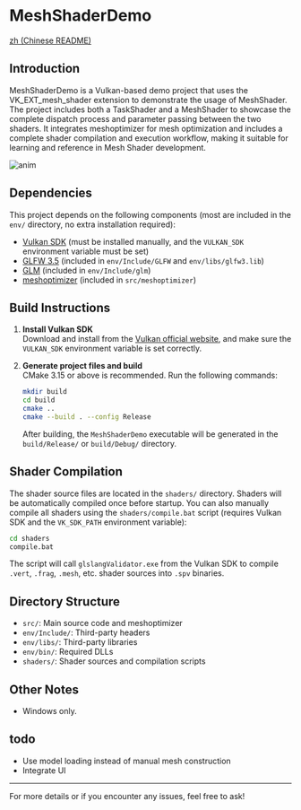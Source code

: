 # MeshShaderDemo
[zh (Chinese README)](./README_zh.md)

## Introduction

MeshShaderDemo is a Vulkan-based demo project that uses the VK_EXT_mesh_shader extension to demonstrate the usage of MeshShader. The project includes both a TaskShader and a MeshShader to showcase the complete dispatch process and parameter passing between the two shaders. It integrates meshoptimizer for mesh optimization and includes a complete shader compilation and execution workflow, making it suitable for learning and reference in Mesh Shader development.

![anim](https://github.com/user-attachments/assets/a4314427-6535-4cf6-9935-e7f26705518d)


## Dependencies

This project depends on the following components (most are included in the `env/` directory, no extra installation required):

- [Vulkan SDK](https://vulkan.lunarg.com/) (must be installed manually, and the `VULKAN_SDK` environment variable must be set)
- [GLFW 3.5](https://www.glfw.org/) (included in `env/Include/GLFW` and `env/libs/glfw3.lib`)
- [GLM](https://github.com/g-truc/glm) (included in `env/Include/glm`)
- [meshoptimizer](https://github.com/zeux/meshoptimizer) (included in `src/meshoptimizer`)

## Build Instructions

1. **Install Vulkan SDK**  
   Download and install from the [Vulkan official website](https://vulkan.lunarg.com/), and make sure the `VULKAN_SDK` environment variable is set correctly.

2. **Generate project files and build**  
   CMake 3.15 or above is recommended. Run the following commands:

   ```sh
   mkdir build
   cd build
   cmake ..
   cmake --build . --config Release
   ```

   After building, the `MeshShaderDemo` executable will be generated in the `build/Release/` or `build/Debug/` directory.

## Shader Compilation

The shader source files are located in the `shaders/` directory. Shaders will be automatically compiled once before startup. You can also manually compile all shaders using the `shaders/compile.bat` script (requires Vulkan SDK and the `VK_SDK_PATH` environment variable):

```sh
cd shaders
compile.bat
```

The script will call `glslangValidator.exe` from the Vulkan SDK to compile `.vert`, `.frag`, `.mesh`, etc. shader sources into `.spv` binaries.

## Directory Structure

- `src/`: Main source code and meshoptimizer
- `env/Include/`: Third-party headers
- `env/libs/`: Third-party libraries
- `env/bin/`: Required DLLs
- `shaders/`: Shader sources and compilation scripts

## Other Notes

- Windows only.

## todo
- Use model loading instead of manual mesh construction
- Integrate UI

---

For more details or if you encounter any issues, feel free to ask! 
